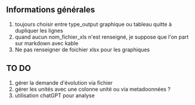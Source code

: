 ## Informations générales

1) toujours choisir entre type_output graphique ou tableau quitte à dupliquer les lignes
2) quand aucun nom_fichier_xls n'est renseigné, je suppose que l'on part sur markdown avec kable
3) Ne pas renseigner de foichier xlsx pour les graphiques

## TO DO 

1) gérer la demande d'évolution via fichier
2) gérer les unités avec une colonne unité ou via metadoonnées ?
3) utilisation chatGPT pour analyse